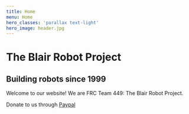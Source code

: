 ```yaml
---
title: Home
menu: Home
hero_classes: 'parallax text-light'
hero_image: header.jpg
---
```


# The Blair Robot Project
## Building robots since 1999

Welcome to our website! We are FRC Team 449: The Blair Robot Project.

Donate to us through [Paypal](https://www.paypal.com/donate/?token=pj89ch21V1xpAn9YeXDmdpe4gV6skuYywM7VoQnk3Iw5ChkUzLbOAb-8bPWYO9JYg0ZQRW&country.x=US&locale.x=US=btn,btn-primary,btn-lg&target=_blank)
